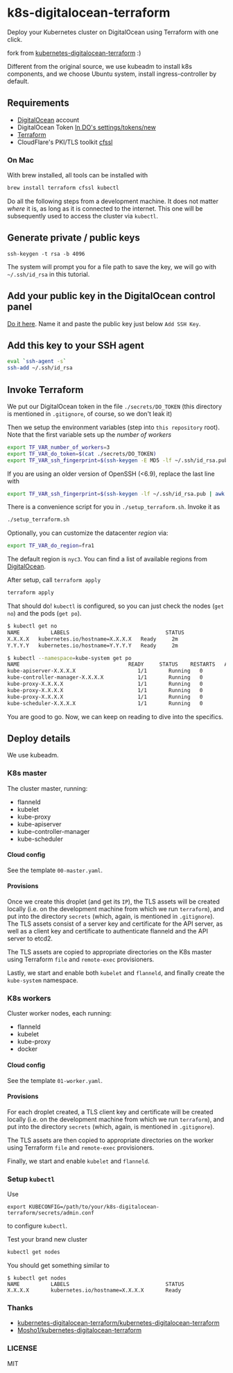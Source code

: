# k8s-digitalocean-terraform

Deploy your Kubernetes cluster on DigitalOcean using Terraform with one click.

fork from [kubernetes-digitalocean-terraform](https://github.com/kubernetes-digitalocean-terraform/kubernetes-digitalocean-terraform) :)

Different from the original source, we use kubeadm to install k8s components, and we choose Ubuntu system, install ingress-controller by default.

## Requirements

* [DigitalOcean](https://www.digitalocean.com/) account
* DigitalOcean Token [In DO's settings/tokens/new](https://cloud.digitalocean.com/settings/tokens/new)
* [Terraform](https://www.terraform.io/)
* CloudFlare's PKI/TLS toolkit [cfssl](https://github.com/cloudflare/cfssl)

### On Mac

With brew installed, all tools can be installed with

```bash
brew install terraform cfssl kubectl 
```

Do all the following steps from a development machine. It does not matter _where_ it is, as long as it is connected to the internet. This one will be subsequently used to access the cluster via `kubectl`.

## Generate private / public keys

```
ssh-keygen -t rsa -b 4096
```

The system will prompt you for a file path to save the key, we will go with `~/.ssh/id_rsa` in this tutorial.

## Add your public key in the DigitalOcean control panel

[Do it here](https://cloud.digitalocean.com/settings/security). Name it and paste the public key just below `Add SSH Key`.

## Add this key to your SSH agent

```bash
eval `ssh-agent -s`
ssh-add ~/.ssh/id_rsa
```

## Invoke Terraform

We put our DigitalOcean token in the file `./secrets/DO_TOKEN` (this directory is mentioned in `.gitignore`, of course, so we don't leak it)

Then we setup the environment variables (step into `this repository` root). Note that the first variable sets up the *number of workers*

```bash
export TF_VAR_number_of_workers=3
export TF_VAR_do_token=$(cat ./secrets/DO_TOKEN)
export TF_VAR_ssh_fingerprint=$(ssh-keygen -E MD5 -lf ~/.ssh/id_rsa.pub | awk '{print $2}' | sed 's/MD5://g')
```

If you are using an older version of OpenSSH (<6.9), replace the last line with

```bash
export TF_VAR_ssh_fingerprint=$(ssh-keygen -lf ~/.ssh/id_rsa.pub | awk '{print $2}')
```

There is a convenience script for you in `./setup_terraform.sh`. Invoke it as

```bash
./setup_terraform.sh
```

Optionally, you can customize the datacenter *region* via:
```bash
export TF_VAR_do_region=fra1
```
The default region is `nyc3`. You can find a list of available regions from [DigitalOcean](https://developers.digitalocean.com/documentation/v2/#list-all-regions).

After setup, call `terraform apply`

```bash
terraform apply
```

That should do! `kubectl` is configured, so you can just check the nodes (`get no`) and the pods (`get po`).

```bash
$ kubectl get no
NAME          LABELS                               STATUS
X.X.X.X   kubernetes.io/hostname=X.X.X.X   Ready     2m
Y.Y.Y.Y   kubernetes.io/hostname=Y.Y.Y.Y   Ready     2m

$ kubectl --namespace=kube-system get po
NAME                                   READY     STATUS    RESTARTS   AGE
kube-apiserver-X.X.X.X                    1/1       Running   0          13m
kube-controller-manager-X.X.X.X           1/1       Running   0          12m
kube-proxy-X.X.X.X                        1/1       Running   0          12m
kube-proxy-X.X.X.X                        1/1       Running   0          11m
kube-proxy-X.X.X.X                        1/1       Running   0          12m
kube-scheduler-X.X.X.X                    1/1       Running   0          13m
```

You are good to go. Now, we can keep on reading to dive into the specifics.

## Deploy details

We use kubeadm.

### K8s master

The cluster master, running:

* flanneld
* kubelet
* kube-proxy
* kube-apiserver
* kube-controller-manager
* kube-scheduler

#### Cloud config

See the template `00-master.yaml`.

#### Provisions

Once we create this droplet (and get its `IP`), the TLS assets will be created locally (i.e. on the development machine from which we run `terraform`), and put into the directory `secrets` (which, again, is mentioned in `.gitignore`). The TLS assets consist of a server key and certificate for the API server, as well as a client key and certificate to authenticate flanneld and the API server to etcd2.

The TLS assets are copied to appropriate directories on the K8s master using Terraform `file` and `remote-exec` provisioners.

Lastly, we start and enable both `kubelet` and `flanneld`, and finally create the `kube-system` namespace.

### K8s workers

Cluster worker nodes, each running:

* flanneld
* kubelet
* kube-proxy
* docker

#### Cloud config

See the template `01-worker.yaml`.

#### Provisions

For each droplet created, a TLS client key and certificate will be created locally (i.e. on the development machine from which we run `terraform`), and put into the directory `secrets` (which, again, is mentioned in `.gitignore`). 

The TLS assets are then copied to appropriate directories on the worker using Terraform `file` and `remote-exec` provisioners.

Finally, we start and enable `kubelet` and `flanneld`.

### Setup `kubectl`

Use

```
export KUBECONFIG=/path/to/your/k8s-digitalocean-terraform/secrets/admin.conf
```

to configure `kubectl`. 

Test your brand new cluster

```bash
kubectl get nodes
```

You should get something similar to

```
$ kubectl get nodes
NAME          LABELS                               STATUS
X.X.X.X       kubernetes.io/hostname=X.X.X.X       Ready
```

### Thanks

* [kubernetes-digitalocean-terraform/kubernetes-digitalocean-terraform](https://github.com/kubernetes-digitalocean-terraform/kubernetes-digitalocean-terraform)
* [Mosho1/kubernetes-digitalocean-terraform](https://github.com/Mosho1/kubernetes-digitalocean-terraform)

### LICENSE

MIT